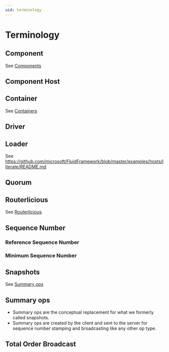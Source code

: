 ```yaml
---
uid: terminology
---
```


# Terminology

## Component

See [Components](./concepts.md#components)

## Component Host

## Container

See [Containers](./concepts.md#containers)

## Driver

## Loader

See <https://github.com/microsoft/FluidFramework/blob/master/examples/hosts/literate/README.md>

## Quorum

## Routerlicious

See [Routerlicious](../server/README.md).

## Sequence Number

### Reference Sequence Number

### Minimum Sequence Number

## Snapshots

See [Summary ops](#summary-ops)

## Summary ops

- Summary ops are the conceptual replacement for what we formerly called snapshots.
- Summary ops are created by the client and sent to the server for sequence number stamping and broadcasting like any
  other op type.

## Total Order Broadcast
